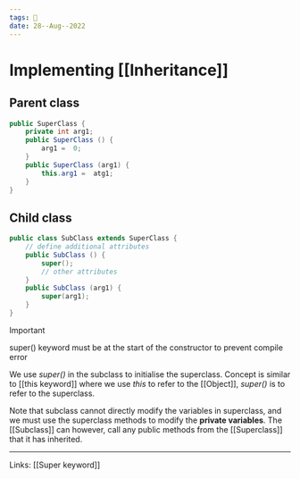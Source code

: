 ```yaml
---
tags: 🌱
date: 28--Aug--2022
---
```


# Implementing [[Inheritance]]

## Parent class
```java
public SuperClass {
    private int arg1;
    public SuperClass () {
        arg1 =  0;
    }
    public SuperClass (arg1) {
        this.arg1 =  atg1;
    }
}
```

## Child class
```java
public class SubClass extends SuperClass {
    // define additional attributes
    public SubClass () {
        super();
        // other attributes
    }
    public SubClass (arg1) {
        super(arg1);
    }
}
```

>[!important]
>super() keyword must be at the start of the constructor to prevent compile error

We use *super()* in the subclass to initialise the superclass. Concept is similar to [[this keyword]] where we use *this* to refer to the [[Object]], *super()* is to refer to the superclass.

Note that subclass cannot directly modify the variables in superclass, and we must use the superclass methods to modify the **private variables**. The [[Subclass]] can however, call any public methods from the [[Superclass]] that it has inherited.

---
Links: [[Super keyword]]